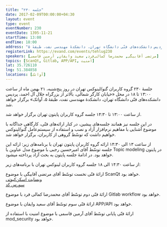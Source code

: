 ```yaml
---
title: "جلسه ۲۳۰"
date: 2017-02-09T00:00:00+04:30
layout: event
type: event
eventNumber: 230
eventDate: 1395-11-21
startTime: 13:00
endTime: 18:00
address: "خیابان کارگر شمالی، بالاتر از بزرگراه جلال آل‌احمد، پردیس دانشکده‌های فنّی دانشگاه تهران، دانشکدهٔ مهندسی نفت، طبقهٔ ۵"
registerLink: https://evand.com/events/tehlug230
speakers: [مرتضی آقابیگی, محمدرضا کمالی‌فرد, سعید وایقان, آرمین قاسمی]
topics: [ScanQt, Gitlab, APP/API, امنیت]
lat: 35.726110
lng: 51.384858
locations: [آواتک]
---
```

جلسهٔ ۲۳۰ گروه کاربران گنو/لینوکس تهران در روز پنج‌شنبه، ۲۱ بهمن ماه از ساعت ۱۳:۰۰ تا ۱۸ در محل «خیابان کارگر شمالی، بالاتر از بزرگراه جلال آل احمد، پردیس دانشکده‌های فنّی دانشگاه تهران، دانشکدهٔ مهندسی نفت، طبقهٔ ۵، آواتک» برگزار خواهد شد.

از ساعت ۱۳:۰۰ تا ۱۴:۳۰ جلسه گروه کاربران پایتون تهران برگزار خواهد شد.

در این جلسه نیز همانند جلسه‌‌های پیشین، در کنار ارائه‌های فنّی، کارگاهی جداگانه با موضوع آشنایی با مفاهیم نرم‌افزار آزاد و نصب و استفاده از سیستم‌عامل گنو/لینوکس خواهیم داشت که توسّط گروهی از کاربران، برگزار خواهد شد.

از ساعت ۱۳ الی ۱۴:۳۰ ارائه گروه کاربران پایتون تهران با برنامه‌های زیر:
ارائه این جلسه توسّط آقای امیرحسین رجبی با موضوع مدل عناوین یا Topic modeling در پایتون خواهد بود.
در ادامهٔ جلسه پایتون به بحث آزاد پرداخته میشود.

از ساعت ۱۴:۳۰ الی ۱۸ جلسه گروه کاربران لینوکس تهران با برنامه‌های زیر:

ارائهٔ فنّی نخست توسّط آقای مرتضی آقابیگی با موضوع ScanQt خواهد بود.  
[وبسایت اسکن‌کیوتی](http://scanqt.com/)  
[سورس کد](https://github.com/aqamorisny/scanqt/releases)

ارائهٔ فنّی دوم توسّط آقای محمدرضا کمالی فرد با موضوع Gitlab workflow خواهد بود.

ارائهٔ فنّی سوم توسّط آقای سعید وایقان با موضوع APP/API خواهد بود.

ارائهٔ فنّی پایانی توسّط آقای آرمین قاسمی با موضوع امنیت با استفاده از mod_security خواهد بود.